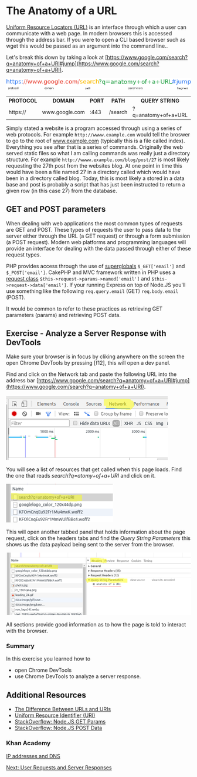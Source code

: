 # The Anatomy of a URL

[Uniform Resource Locators (URL)](https://tools.ietf.org/html/rfc1738) is an interface through which a user can communicate with a web page. In modern browsers this is accessed through the address bar. If you were to open a CLI based browser such as wget this would be passed as an argument into the command line..

Let's break this down by taking a look at [https://www.google.com/search?q=anatomy+of+a+URI#jump](https://www.google.com/search?q=anatomy+of+a+URI).

![The Anatomy of a URI](../img/url.png)

<table>
  <tr>
    <th>PROTOCOL</th>
    <th>DOMAIN</th>
    <th>PORT</th>
    <th>PATH</th>
    <th>QUERY STRING</th>
    <th>FRAGMENT</th>
  </tr>
  <tr>
    <td>https://</td>
    <td>www.google.com</td>
    <td>:443</td>
    <td>/search</td>
    <td>?q=anatomy+of+a+URL</td>
    <td>#jump</td>
  </tr>
</table>

Simply stated a website is a program accessed through using a series of web protocols. For example ```http://wwww.example.com``` would tell the broswer to go to the root of www.example.com (typically this is a file called index). Everything you see after that is a series of commands. Originally the web served static files so what I am calling commands was really just a  directory structure. For example ```http://wwww.example.com/blog/post/27``` is most likely requesting the 27th post from the websites blog. At one point in time this would have been a file named 27 in a directory called which would have been in a directory called blog. Today, this is most likely a stored in a data base and post is probably a script that has just been instructed to return a given row (in this case 27) from the database.


## GET and POST parameters

When dealing with web applications the most common types of requests are GET and POST. These types of requests the user to pass data to the server either through the URL (a GET request) or through a form submission (a POST request). Modern web platforms and programming languages will provide an interface for dealing with the data passed through either of these request types.

PHP provides access through the use of [superglobals](http://php.net/manual/en/language.variables.superglobals.php) ```$_GET['email']``` and ```$_POST['email']```. CakePHP and MVC framework written in PHP uses a [request class](https://book.cakephp.org/2.0/en/controllers/request-response.html) ```$this->request->params->named['email']``` and ```$this->request->data['email']```. If your running Express on top of Node.JS you'll use something like the following ```req.query.email``` (GET) ```req.body.email``` (POST).

It would be common to refer to these practices as retrieving GET parameters (params) and retrieving POST data.

## Exercise - Analyze a Server Response with DevTools

Make sure your browser is in focus by cliking anywhere on the screen the open Chrome DevTools by pressing [f12], this will open a dev panel. 

Find and click on the Network tab and paste the following URL into the address bar [https://www.google.com/search?q=anatomy+of+a+URI#jump](https://www.google.com/search?q=anatomy+of+a+URI).

![Dev Panel Network Tab](../img/web/network.png)

You will see a list of resources that get called when this page loads. Find the one that reads *search?q=atomy+of+a+URI* and click on it.

![Open Asset](../img/web/asset.png)

This will open another tabbed panel that holds information about the page request, click on the headers tabs and find the *Query String Parameters* this shows us the data payload being sent to the server from the browser. 

![Query String Parameters](../img/web/info.png)

All sections provide good information as to how the page is told to interact with the browser.

### Summary

In this exercise you learned how to
* open Chrome DevTools
* use Chrome DevTools to analyze a server response.

## Additional Resources

* [The Difference Between URLs and URIs](https://danielmiessler.com/study/url-uri/#gs.IU_=BhI)
* [Uniform Resource Identifier (URI)](https://tools.ietf.org/html/rfc3986)
* [StackOverflow: Node.JS GET Params](https://stackoverflow.com/questions/6912584/how-to-get-get-query-string-variables-in-express-js-on-node-js)
* [StackOverflow: Node.JS POST Data](https://stackoverflow.com/questions/4295782/how-do-you-extract-post-data-in-node-js)

### Khan Academy

[IP addresses and DNS](https://www.khanacademy.org/computing/computer-science/internet-intro/internet-works-intro/v/the-internet-ip-addresses-and-dns)

[Next: User Requests and Server Responses](02-RequestResponse.md)


